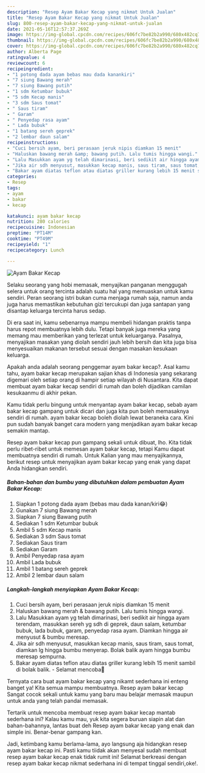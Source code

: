 ```yaml
---
description: "Resep Ayam Bakar Kecap yang nikmat Untuk Jualan"
title: "Resep Ayam Bakar Kecap yang nikmat Untuk Jualan"
slug: 800-resep-ayam-bakar-kecap-yang-nikmat-untuk-jualan
date: 2021-05-16T12:57:37.269Z
image: https://img-global.cpcdn.com/recipes/606fc7be82b2a990/680x482cq70/ayam-bakar-kecap-foto-resep-utama.jpg
thumbnail: https://img-global.cpcdn.com/recipes/606fc7be82b2a990/680x482cq70/ayam-bakar-kecap-foto-resep-utama.jpg
cover: https://img-global.cpcdn.com/recipes/606fc7be82b2a990/680x482cq70/ayam-bakar-kecap-foto-resep-utama.jpg
author: Alberta Page
ratingvalue: 4
reviewcount: 6
recipeingredient:
- "1 potong dada ayam bebas mau dada kanankiri"
- "7 siung Bawang merah"
- "7 siung Bawang putih"
- "1 sdm Ketumbar bubuk"
- "5 sdm Kecap manis"
- "3 sdm Saus tomat"
- " Saus tiram"
- " Garam"
- " Penyedap rasa ayam"
- " Lada bubuk"
- "1 batang sereh geprek"
- "2 lembar daun salam"
recipeinstructions:
- "Cuci bersih ayam, beri perasaan jeruk nipis diamkan 15 menit"
- "Haluskan bawang merah &amp; bawang putih. Lalu tumis hingga wangi."
- "Lalu Masukkan ayam yg telah dimarinasi, beri sedikit air hingga ayam terendam, masukkan sereh yg sdh di geprek, daun salam, ketumbar bubuk, lada bubuk, garam, penyedap rasa ayam. Diamkan hingga air menyusut &amp; bumbu meresap."
- "Jika air sdh menyusut, masukkan kecap manis, saus tiram, saus tomat, diamkan lg hingga bumbu menyerap. Bolak balik ayam hingga bumbu meresap sempurna."
- "Bakar ayam diatas teflon atau diatas griller kurang lebih 15 menit sambil di bolak balik.  Selamat mencoba🤤"
categories:
- Resep
tags:
- ayam
- bakar
- kecap

katakunci: ayam bakar kecap 
nutrition: 280 calories
recipecuisine: Indonesian
preptime: "PT14M"
cooktime: "PT49M"
recipeyield: "1"
recipecategory: Lunch

---
```



![Ayam Bakar Kecap](https://img-global.cpcdn.com/recipes/606fc7be82b2a990/680x482cq70/ayam-bakar-kecap-foto-resep-utama.jpg)

Selaku seorang yang hobi memasak, menyajikan panganan menggugah selera untuk orang tercinta adalah suatu hal yang memuaskan untuk kamu sendiri. Peran seorang istri bukan cuma menjaga rumah saja, namun anda juga harus memastikan kebutuhan gizi tercukupi dan juga santapan yang disantap keluarga tercinta harus sedap.

Di era  saat ini, kamu sebenarnya mampu membeli hidangan praktis tanpa harus repot membuatnya lebih dulu. Tetapi banyak juga mereka yang memang mau memberikan yang terlezat untuk keluarganya. Pasalnya, menyajikan masakan yang diolah sendiri jauh lebih bersih dan kita juga bisa menyesuaikan makanan tersebut sesuai dengan masakan kesukaan keluarga. 



Apakah anda adalah seorang penggemar ayam bakar kecap?. Asal kamu tahu, ayam bakar kecap merupakan sajian khas di Indonesia yang sekarang digemari oleh setiap orang di hampir setiap wilayah di Nusantara. Kita dapat membuat ayam bakar kecap sendiri di rumah dan boleh dijadikan camilan kesukaanmu di akhir pekan.

Kamu tidak perlu bingung untuk menyantap ayam bakar kecap, sebab ayam bakar kecap gampang untuk dicari dan juga kita pun boleh memasaknya sendiri di rumah. ayam bakar kecap boleh diolah lewat beraneka cara. Kini pun sudah banyak banget cara modern yang menjadikan ayam bakar kecap semakin mantap.

Resep ayam bakar kecap pun gampang sekali untuk dibuat, lho. Kita tidak perlu ribet-ribet untuk memesan ayam bakar kecap, tetapi Kamu dapat membuatnya sendiri di rumah. Untuk Kalian yang mau menyajikannya, berikut resep untuk menyajikan ayam bakar kecap yang enak yang dapat Anda hidangkan sendiri.

<!--inarticleads1-->

##### Bahan-bahan dan bumbu yang dibutuhkan dalam pembuatan Ayam Bakar Kecap:

1. Siapkan 1 potong dada ayam (bebas mau dada kanan/kiri😂)
1. Gunakan 7 siung Bawang merah
1. Siapkan 7 siung Bawang putih
1. Sediakan 1 sdm Ketumbar bubuk
1. Ambil 5 sdm Kecap manis
1. Sediakan 3 sdm Saus tomat
1. Sediakan  Saus tiram
1. Sediakan  Garam
1. Ambil  Penyedap rasa ayam
1. Ambil  Lada bubuk
1. Ambil 1 batang sereh geprek
1. Ambil 2 lembar daun salam




<!--inarticleads2-->

##### Langkah-langkah menyiapkan Ayam Bakar Kecap:

1. Cuci bersih ayam, beri perasaan jeruk nipis diamkan 15 menit
1. Haluskan bawang merah &amp; bawang putih. Lalu tumis hingga wangi.
1. Lalu Masukkan ayam yg telah dimarinasi, beri sedikit air hingga ayam terendam, masukkan sereh yg sdh di geprek, daun salam, ketumbar bubuk, lada bubuk, garam, penyedap rasa ayam. Diamkan hingga air menyusut &amp; bumbu meresap.
1. Jika air sdh menyusut, masukkan kecap manis, saus tiram, saus tomat, diamkan lg hingga bumbu menyerap. Bolak balik ayam hingga bumbu meresap sempurna.
1. Bakar ayam diatas teflon atau diatas griller kurang lebih 15 menit sambil di bolak balik.  - Selamat mencoba🤤




Ternyata cara buat ayam bakar kecap yang nikamt sederhana ini enteng banget ya! Kita semua mampu membuatnya. Resep ayam bakar kecap Sangat cocok sekali untuk kamu yang baru mau belajar memasak maupun untuk anda yang telah pandai memasak.

Tertarik untuk mencoba membuat resep ayam bakar kecap mantab sederhana ini? Kalau kamu mau, yuk kita segera buruan siapin alat dan bahan-bahannya, lantas buat deh Resep ayam bakar kecap yang enak dan simple ini. Benar-benar gampang kan. 

Jadi, ketimbang kamu berlama-lama, ayo langsung aja hidangkan resep ayam bakar kecap ini. Pasti kamu tiidak akan menyesal sudah membuat resep ayam bakar kecap enak tidak rumit ini! Selamat berkreasi dengan resep ayam bakar kecap nikmat sederhana ini di tempat tinggal sendiri,oke!.

